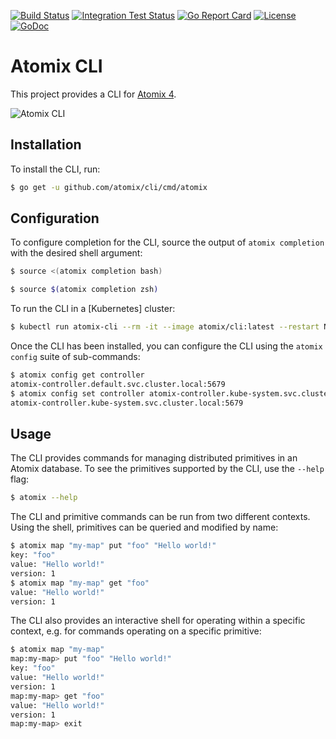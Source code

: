 [![Build Status](https://travis-ci.org/atomix/cli.svg?branch=master)](https://travis-ci.org/atomix/cli)
[![Integration Test Status](https://img.shields.io/travis/atomix/go-framework?label=Integration%20Tests&logo=Integration)](https://travis-ci.org/onosproject/onos-test)
[![Go Report Card](https://goreportcard.com/badge/github.com/atomix/cli)](https://goreportcard.com/report/github.com/atomix/cli)
[![License](https://img.shields.io/badge/License-Apache%202.0-blue.svg)](https://github.com/gojp/goreportcard/blob/master/LICENSE)
[![GoDoc](https://godoc.org/github.com/atomix/kubernetes-benchmarks?status.svg)](https://godoc.org/github.com/atomix/cli)


# Atomix CLI

This project provides a CLI for [Atomix 4].

![Atomix CLI](https://media.giphy.com/media/7FOcFJePcfbjfgteg7/giphy.gif)

## Installation

To install the CLI, run:

```bash
$ go get -u github.com/atomix/cli/cmd/atomix
```

## Configuration

To configure completion for the CLI, source the output of `atomix completion` with
the desired shell argument:

```bash
$ source <(atomix completion bash)
```

```bash
$ source $(atomix completion zsh)
```

To run the CLI in a [Kubernetes] cluster:

```bash
$ kubectl run atomix-cli --rm -it --image atomix/cli:latest --restart Never
```

Once the CLI has been installed, you can configure the CLI using the `atomix config`
suite of sub-commands:

```bash
$ atomix config get controller
atomix-controller.default.svc.cluster.local:5679
$ atomix config set controller atomix-controller.kube-system.svc.cluster.local:5679
atomix-controller.kube-system.svc.cluster.local:5679
```

## Usage

The CLI provides commands for managing distributed primitives in an Atomix database.
To see the primitives supported by the CLI, use the `--help` flag:

```bash
$ atomix --help
```

The CLI and primitive commands can be run from two different contexts. Using the shell,
primitives can be queried and modified by name:

```bash
$ atomix map "my-map" put "foo" "Hello world!"
key: "foo"
value: "Hello world!"
version: 1
$ atomix map "my-map" get "foo"
value: "Hello world!"
version: 1
```

The CLI also provides an interactive shell for operating within a specific context,
e.g. for commands operating on a specific primitive:

```bash
$ atomix map "my-map"
map:my-map> put "foo" "Hello world!"
key: "foo"
value: "Hello world!"
version: 1
map:my-map> get "foo"
value: "Hello world!"
version: 1
map:my-map> exit
```

[Atomix 4]: https://github.com/atomix/atomix/tree/4.0
